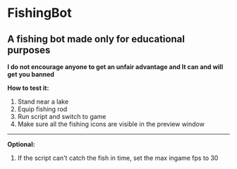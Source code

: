# FishingBot
**A fishing bot made only for educational purposes**
-
**I do not encourage anyone to get an unfair advantage and It can and will get you banned**

**How to test it:**
1. Stand near a lake
2. Equip fishing rod
3. Run script and switch to game
4. Make sure all the fishing icons are visible in the preview window
------------------------------------------------------------------------
**Optional:**
1. If the script can't catch the fish in time, set the max ingame fps to 30
